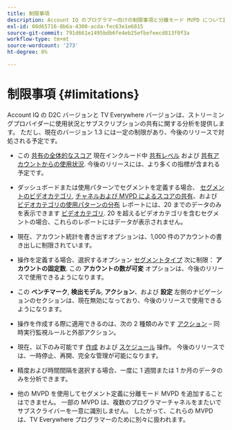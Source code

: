 ```yaml
---
title: 制限事項
description: Account IQ のプログラマー向けの制限事項と分離モード MVPD について説明します。
exl-id: 08d65716-8b6a-4300-acda-fec63e1e6815
source-git-commit: 791d661e1495bdb6fe4eb25efbefeecd813f0f3a
workflow-type: tm+mt
source-wordcount: '273'
ht-degree: 0%

---
```


# 制限事項 {#limitations}

Account IQ の D2C バージョンと TV Everywhere バージョンは、ストリーミングプロバイダーに使用状況とサブスクリプションの共有に関する分析を提供します。 ただし、現在のバージョン 1.3 には一定の制限があり、今後のリリースで対処される予定です。

* この [共有の全体的なスコア](/help/accountiq/data-panels.md#overall-sharing-score) 現在インクルード中 [共有レベル](/help/accountiq/data-panels.md#sharing-level) および [共有アカウントからの使用状況](/help/accountiq/data-panels.md#usage-from-shared-accounts). 今後のリリースには、より多くの指標が含まれる予定です。

* ダッシュボードまたは使用パターンでセグメントを定義する場合、 [セグメントのビデオカテゴリ](/help/accountiq/data-panels.md#video-categories-segment), [チャネルおよび MVPD によるスコアの共有](/help/accountiq/data-panels.md#sharin-score-by-channels-and-mvpds)、および [ビデオカテゴリの使用パターンの分布](/help/accountiq/usage-patterns.md#usage-pattern-dis-video-categories) レポートには、20 までのデータのみを表示できます [ビデオカテゴリ](product-concepts.md#video-category-def). 20 を超えるビデオカテゴリを含むセグメントの場合、これらのレポートにはデータが表示されません。

* 現在、アカウント統計を書き出すオプションは、1,000 件のアカウントの書き出しに制限されています。

* 操作を定義する場合、選択するオプション [セグメントタイプ](/help/accountiq/operations.md#segment) 次に制限： **アカウントの固定数**. この **アカウントの数が可変** オプションは、今後のリリースで使用できるようになります。

* この **ベンチマーク**, **検出モデル**, **アクション**、および **設定** 左側のナビゲーションのセクションは、現在無効になっており、今後のリリースで使用できるようになります。

* 操作を作成する際に適用できるのは、次の 2 種類のみです [アクション](/help/accountiq/operations.md#action)  – 同時実行監視ルールと外部アクション。

* 現在、以下のみ可能です [作成](/help/accountiq/operations.md#create-new-operation) および [スケジュール](/help/accountiq/operations.md#schedule) 操作。 今後のリリースでは、一時停止、再開、完全な管理が可能になります。

* 精度および時間間隔を選択する場合、一度に 1 週間または 1 か月のデータのみを分析できます。

* 他の MVPD を使用してセグメント定義に分離モード MVPD を追加することはできません。 一部の MVPD は、複数のプログラマーチャネルをまたいでサブスクライバーを一意に識別しません。 したがって、これらの MVPD は、TV Everywhere プログラマーのために別々に扱われます。



